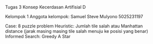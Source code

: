 Tugas 3 Konsep Kecerdasan Artifisial D 

Kelompok 1
Anggota kelompok:
Samuel Steve Mulyono 5025231197

Case:
8 puzzle problem 
Heuristic:
Jumlah tile salah atau Manhattan distance (jarak masing masing tile salah menuju ke posisi yang benar)
Informed Search:
Greedy
A Star
